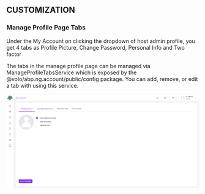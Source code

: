 <style>
  @import url('https://fonts.googleapis.com/css2?family=Lexend:wght@100;300;400;500;600;700;800;900&family=Poppins:wght@100;200;300;400;500;600;700;800;900&display=swap');
</style>
CUSTOMIZATION
-------------

### Manage Profile Page Tabs

Under the My Account on clicking the dropdown of host admin profile, you get 4 tabs as Profile Picture, Change Password, Personal Info and Two factor

The tabs in the manage profile page can be managed via ManageProfileTabsService which is exposed by the @volo/abp.ng.account/public/config package. You can add, remove, or edit a tab with using this service.

![Manage Profile Page](./images/my-account.png)
